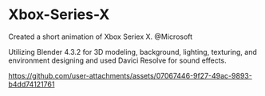 # Xbox-Series-X
 Created a short animation of Xbox Seriex X. @Microsoft

 Utilizing Blender 4.3.2 for 3D modeling, background, lighting, texturing, and environment designing and used Davici Resolve for sound effects. 


 https://github.com/user-attachments/assets/07067446-9f27-49ac-9893-b4dd74121761
